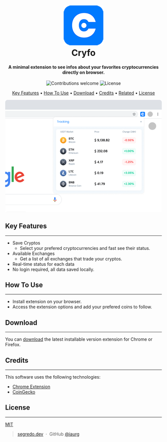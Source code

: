 <h1 align="center">
  <br>
  <a href="#update-link-to-store"><img src="./images/cryfo128.png" alt="Cryfo" width="128"></a>
  <br>
  Cryfo
  <br>
</h1>

<h4 align="center">A minimal extension to see infos about your favorites cryptocurrencies directly on browser.</h4>

<div align="center">
    <img src="https://img.shields.io/badge/contributions-welcome-orange.svg"
      alt="Contributions welcome" />
    <img src="https://img.shields.io/badge/license-MIT-blue.svg"
    alt="License" />
</div>


<p align="center">
  <a href="#key-features">Key Features</a> •
  <a href="#how-to-use">How To Use</a> •
  <a href="#download">Download</a> •
  <a href="#credits">Credits</a> •
  <a href="#related">Related</a> •
  <a href="#license">License</a>
</p>

![screenshot](./images/screenshot.png)

## Key Features
---
* Save Cryptos
  - Select your prefered cryptocurrencies and fast see their status.
* Available Exchanges
  - Get a list of all exchanges that trade your cryptos.
* Real-time status for each data
* No login required, all data saved locally.


## How To Use
---
- Install extension on your browser.
- Access the extension options and add your prefered coins to follow.

## Download
---
You can [download](#update-link) the latest installable version extension for Chrome or Firefox.

## Credits
---
This software uses the following technologies:

- [Chrome Extension](https://developer.chrome.com/docs/extensions)
- [CoinGecko](https://www.coingecko.com/en/api)

## License
---
[MIT](./LICENSE)


> [segredo.dev](https://segredo.dev) &nbsp;&middot;&nbsp;
> GitHub [@iaurg](https://github.com/iaurg)

